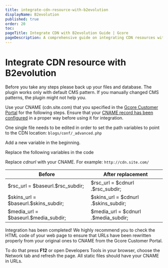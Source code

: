 ```yaml
---
title: integrate-cdn-resource-with-b2evolution
displayName: B2evolution
published: true
order: 20
toc:
pageTitle: Integrate CDN with B2evolution Guide | Gcore
pageDescription: A comprehensive guide on integrating CDN resources with B2evolution CMS to enhance your site's speed and user experience.
---
```

# Integrate CDN resource with B2evolution

Before you take any steps please back up your files and database. The plugin works only with default CMS pattern. If you manually changed CMS patterns, the plugin might not help you.

Use your СNAME (cdn.site.com) that you specified in the <a href="https://accounts.gcore.com/reports/dashboard" target="_blank">Gcore Customer Portal</a> for the following steps. Ensure that your  <a href="https://gcore.com/docs/cdn/cdn-resource-options/general/create-and-set-a-custom-domain-for-the-content-delivery-via-cdn" target="_blank">CNAME record has been configured</a> in a proper way before using it for integration.

One single file needs to be edited in order to set the path variables to point to the CDN location: ```blogs/conf/_advanced.php```

Add a new variable in the beginning.

Replace the following variables in the code

Replace *cdnurl* with your CNAME. For example: ```http://cdn.site.com/```

<table>
<thead>
  <tr>
    <th><strong>Before</strong></th>
    <th><strong>After replacement</strong></th>
  </tr>
</thead>
<tbody>
  <tr>
    <td>$rsc_url = $baseurl.$rsc_subdir;</td>
    <td>$rsc_url = $cdnurl .$rsc_subdir;</td>
  </tr>
  <tr>
    <td>$skins_url = $baseurl.$skins_subdir;</td>
    <td>$skins_url = $cdnurl .$skins_subdir;</td>
  </tr>
  <tr>
    <td>$media_url = $baseurl.$media_subdir;</td>
    <td>$media_url = $cdnurl .$media_subdir;</td>
  </tr>
</tbody>
</table>

Integration has been completed! We highly recommend you to check the HTML code of your web page to ensure that URLs have been rewritten properly from your original ones to CNAME from the Gcore Customer Portal.

To do that press **F12** or open Developers Tools in your browser, choose the Network tab and refresh the page. All static files should have your CNAME in URLs.
